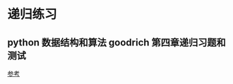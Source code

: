 # 递归练习
## python 数据结构和算法 goodrich 第四章递归习题和测试
[参考](https://github.com/wdlcameron/Solutions-to-Data-Structures-and-Algorithms-in-Python/blob/master/Chapter%204%20Exercises.ipynb)


